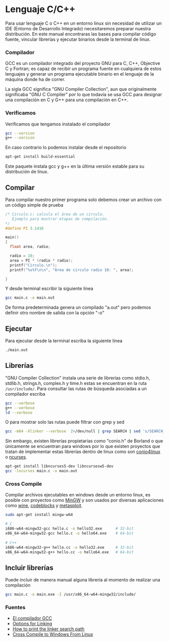 # Lenguaje C/C++

Para usar lenguaje C o C++ en un entorno linux sin necesidad de utilizar un IDE (Entorno de Desarrollo Integrado) necesitaremos preparar nuestra distribución. En este manual encontraras las bases para compilar código fuente, vincular librerías y ejecutar binarios desde la terminal de linux.

### Compilador 

GCC es un compilador integrado del proyecto GNU para C, C++, Objective C y Fortran; es capaz de recibir un programa fuente en cualquiera de estos lenguajes y generar un programa ejecutable binario en el lenguaje de la máquina donde ha de correr.

La sigla GCC significa "GNU Compiler Collection", aun que originalmente significaba "GNU C Compiler" por lo que todavía se usa GCC para designar una compilación en C y G++ para una compilación en C++.

### Verificamos

Verificamos que tengamos instalado el compilador

```sh
gcc --version
g++ --version
```

En caso contrario lo podemos instalar desde el repositorio

```sh
apt-get install build-essential
```

Este paquete instala gcc y g++ en la última versión estable para su distribución de linux.

## Compilar

Para compilar nuestro primer programa solo debemos crear un archivo con un código simple de prueba

```c
/* Circulo.c: calcula el área de un círculo.
   Ejemplo para mostrar etapas de compilación.
*/
#define PI 3.1416

main()
{
  float area, radio;

  radio = 10;
  area = PI * (radio * radio);
  printf("Circulo.\n");
  printf("%s%f\n\n", "Area de circulo radio 10: ", area);

}
```

Y desde terminal escribir la siguiente línea

```sh
gcc main.c -o main.out
```

De forma predeterminada genera un compilado "a.out" pero podemos definir otro nombre de salida con la opción "-o"

## Ejecutar

Para ejecutar desde la terminal escriba la siguiente línea

```sh
./main.out
```

## Librerías

"GNU Compiler Collection" instala una serie de librerías como stdio.h, stdlib.h, strings.h, complex.h y time.h estas se encuentran en la ruta `/usr/include/`. Para consultar las rutas de búsqueda asociadas a un compilador escriba

```sh
gcc --verbose
g++ --verbose
ld --verbose
```

O para mostrar solo las rutas puede filtrar con grep y sed

```sh
gcc -m64 -Xlinker --verbose  2>/dev/null | grep SEARCH | sed 's/SEARCH_DIR("=\?\([^"]\+\)"); */\1\n/g'  | grep -vE '^$'
```

Sin embargo, existen librerías propietarias como "conio.h" de Borland o que únicamente se encuentran para windows por lo que existen proyectos que tratan de implementar estas librerías dentro de linux como son [conio4linux](https://sourceforge.net/projects/conio4linux/) o [ncurses](https://www.gnu.org/software/ncurses/).

```sh
apt-get install libncurses5-dev libncursesw5-dev
gcc -lncurses main.c -o main.out
```

### Cross Compile

Compilar archivos ejecutables en windows desde un entorno linux, es posible con proyectos como [MinGW](https://sourceforge.net/p/mingw/mingw-org-wsl/ci/b4fe285fd979fae8364d3c70056584aaacd95e8b/tree/mingwrt/include/conio.h) y son usados por diversas aplicaciones como [wine](https://github.com/wine-mirror/wine/blob/master/include/msvcrt/conio.h), [codeblocks](www.codeblocks.org/downloads) y [metasploit](https://www.metasploit.com/download).

```sh
sudo apt-get install mingw-w64

# C
i686-w64-mingw32-gcc hello.c -o hello32.exe      # 32-bit
x86_64-w64-mingw32-gcc hello.c -o hello64.exe    # 64-bit
 
# C++
i686-w64-mingw32-g++ hello.cc -o hello32.exe     # 32-bit
x86_64-w64-mingw32-g++ hello.cc -o hello64.exe   # 64-bit
```

## Incluir librerías
Puede incluir de manera manual alguna librería al momento de realizar una compilación

```sh
gcc main.c -o main.exe -I /usr/x86_64-w64-mingw32/include/
```

### Fuentes

* [El compilador GCC](https://iie.fing.edu.uy/~vagonbar/gcc-make/gcc.htm)
* [Options for Linking](https://gcc.gnu.org/onlinedocs/gcc/Link-Options.html#Link-Options)
* [How to print the linker search path](https://stackoverflow.com/questions/9922949/how-to-print-the-ldlinker-search-path)
* [Cross Compile to Windows From Linux](https://arrayfire.com/cross-compile-to-windows-from-linux/)
